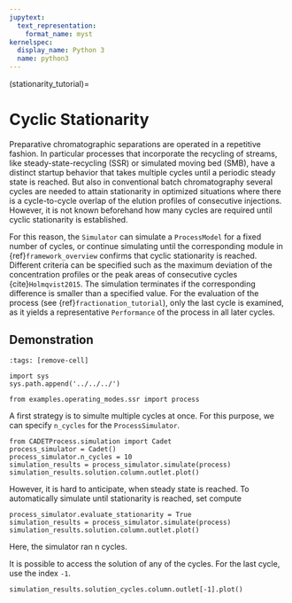 ```yaml
---
jupytext:
  text_representation:
    format_name: myst
kernelspec:
  display_name: Python 3
  name: python3
---
```


(stationarity_tutorial)=
# Cyclic Stationarity
Preparative chromatographic separations are operated in a repetitive fashion.
In particular processes that incorporate the recycling of streams, like steady-state-recycling (SSR) or simulated moving bed (SMB), have a distinct startup behavior that takes multiple cycles until a periodic steady state is reached.
But also in conventional batch chromatography several cycles are needed to attain stationarity in optimized situations where there is a cycle-to-cycle overlap of the elution profiles of consecutive injections.
However, it is not known beforehand how many cycles are required until cyclic stationarity is established.

For this reason, the `Simulator` can simulate a `ProcessModel` for a fixed number of cycles, or continue simulating until the corresponding module in {ref}`framework_overview` confirms that cyclic stationarity is reached.
Different criteria can be specified such as the maximum deviation of the concentration profiles or the peak areas of consecutive cycles {cite}`Holmqvist2015`.
The simulation terminates if the corresponding difference is smaller than a specified value.
For the evaluation of the process (see {ref}`fractionation_tutorial`), only the last cycle is examined, as it yields a representative `Performance` of the process in all later cycles.

## Demonstration
<!-- To demonstrate this, a SSR process is considered (see {ref}`ssr`.) -->
```{code-cell} ipython3
:tags: [remove-cell]

import sys
sys.path.append('../../../')

from examples.operating_modes.ssr import process
```

A first strategy is to simulte multiple cycles at once.
For this purpose, we can specify `n_cycles` for the `ProcessSimulator`.

```{code-cell} ipython3
from CADETProcess.simulation import Cadet
process_simulator = Cadet()
process_simulator.n_cycles = 10
simulation_results = process_simulator.simulate(process)
simulation_results.solution.column.outlet.plot()
```
However, it is hard to anticipate, when steady state is reached.
To automatically simulate until stationarity is reached, set compute

```{code-cell} ipython3
process_simulator.evaluate_stationarity = True
simulation_results = process_simulator.simulate(process)
simulation_results.solution.column.outlet.plot()
```
Here, the simulator ran n cycles.

It is possible to access the solution of any of the cycles.
For the last cycle, use the index `-1`.

```{code-cell} ipython3
simulation_results.solution_cycles.column.outlet[-1].plot()
```


